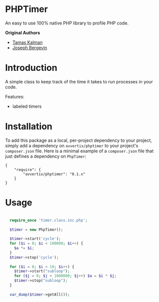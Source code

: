 PHPTimer
========

An easy to use 100% native PHP library to profile PHP code.


**Original Authors**

- [Tamas Kalman](https://github.com/ktamas77)
- [Joseph Bergevin](https://github.com/josephbergevin)

# Introduction

A simple class to keep track of the time it takes to run processes in your code.

Features:

- labeled timers


# Installation

To add this package as a local, per-project dependency to your project, simply add a dependency on `avvertix/phptimer` to your project's `composer.json` file. Here is a minimal example of a `composer.json` file that just defines a dependency on `PhpTimer`:

```
{
    "require": {
        "avvertix/phptimer": "0.1.x"
    }
}
```


# Usage

```php

  require_once 'timer.class.inc.php';
  
  $timer = new PhpTimer();
  
  $timer->start('cycle');
  for ($i = 0; $i < 100000; $i++) {
    $a *= $i;
  }
  $timer->stop('cycle');
  
  for ($i = 0; $i < 10; $i++) {
    $timer->start("subloop");
    for ($j = 0; $j < 1000000; $j++) $a = $i * $j;
    $timer->stop("subloop");
  }  
  
  var_dump($timer->getAll());
```